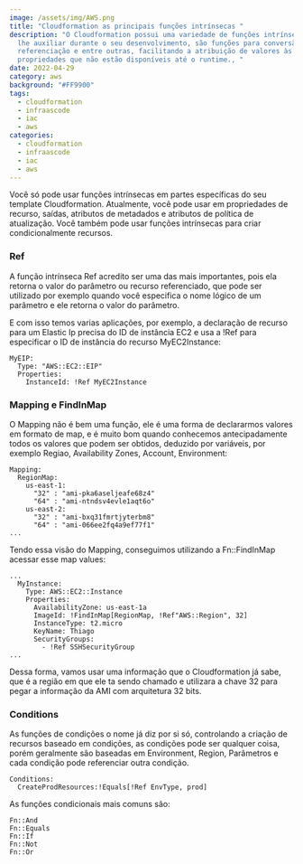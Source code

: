 ```yaml
---
image: /assets/img/AWS.png
title: "Cloudformation as principais funções intrínsecas "
description: "O Cloudformation possui uma variedade de funções intrínsecas para
  lhe auxiliar durante o seu desenvolvimento, são funções para conversão,
  referenciação e entre outras, facilitando a atribuição de valores às
  propriedades que não estão disponíveis até o runtime., "
date: 2022-04-29
category: aws
background: "#FF9900"
tags:
  - cloudformation
  - infraascode
  - iac
  - aws
categories:
  - cloudformation
  - infraascode
  - iac
  - aws
---
```

Você só pode usar funções intrínsecas em partes específicas do seu template Cloudformation. Atualmente, você pode usar em propriedades de recurso, saídas, atributos de metadados e atributos de política de atualização. Você também pode usar funções intrínsecas para criar condicionalmente recursos.

### Ref

A função intrínseca Ref acredito ser uma das mais importantes, pois ela retorna o valor do parâmetro ou recurso referenciado, que pode ser utilizado por exemplo quando você especifica o nome lógico de um parâmetro e ele retorna o valor do parâmetro.

E com isso temos varias aplicações, por exemplo, a declaração de recurso para um Elastic Ip precisa do ID de instância EC2 e usa a !Ref para especificar o ID de instância do recurso MyEC2Instance:

```
MyEIP:
  Type: "AWS::EC2::EIP"
  Properties:
    InstanceId: !Ref MyEC2Instance
``` 

### Mapping e FindInMap

O Mapping não é bem uma função, ele é uma forma de declararmos valores em formato de map, e é muito bom quando conhecemos antecipadamente todos os valores que podem ser obtidos, deduzido por variáveis, por exemplo Regiao, Availability Zones, Account, Environment:

```
Mapping:
  RegionMap:
    us-east-1:
      "32" : "ami-pka6aseljeafe68z4"
      "64" : "ami-ntndsv4evle1aqt6o"
    us-east-2:
      "32" : "ami-bxq31fmrtjyterbm8"
      "64" : "ami-066ee2fq4a9ef77f1"
...
```

Tendo essa visão do Mapping, conseguimos utilizando a Fn::FindInMap acessar esse map values:

```
...
  MyInstance:
    Type: AWS::EC2::Instance
    Properties:
      AvailabilityZone: us-east-1a
      ImageId: !FindInMap[RegionMap, !Ref"AWS::Region", 32]
      InstanceType: t2.micro
      KeyName: Thiago
      SecurityGroups:
        - !Ref SSHSecurityGroup
...
```

Dessa forma, vamos usar uma informação que o Cloudformation já sabe, que é a região em que ele ta sendo chamado e utilizara a chave 32 para pegar a informação da AMI com arquitetura 32 bits.

### Conditions

As funções de condições o nome já diz por si só, controlando a criação de recursos baseado em condições, as condições pode ser qualquer coisa, porém geralmente são baseadas em Environment, Region, Parâmetros e cada condição pode referenciar outra condição.

```
Conditions:
  CreateProdResources:!Equals[!Ref EnvType, prod]
```

As funções condicionais mais comuns são:

```
Fn::And
Fn::Equals
Fn::If
Fn::Not
Fn::Or
```
